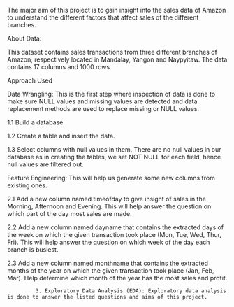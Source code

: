 The major aim of this project is to gain insight into the sales data of Amazon to understand the different factors that affect sales of the different branches.

About Data:

This dataset contains sales transactions from three different branches of Amazon, respectively located in Mandalay, Yangon and Naypyitaw. The data contains 17 columns and 1000 rows


Approach Used

Data Wrangling: This is the first step where inspection of data is done to make sure NULL values and missing values are detected and data replacement methods are used to replace missing or NULL values.


1.1          Build a database

1.2          Create a table and insert the data.

1.3          Select columns with null values in them. There are no null values in our database as in creating the tables, we set NOT  NULL for each field, hence null values are filtered out.


Feature Engineering: This will help us generate some new columns from existing ones.


2.1           Add a new column named timeofday to give insight of sales in the Morning, Afternoon and Evening. This will help answer the question on which part of the day most sales are made.

2.2          Add a new column named dayname that contains the extracted days of the week on which the given transaction took place (Mon, Tue, Wed, Thur, Fri). This will help answer the question on which week of the day each branch is busiest.

2.3        Add a new column named monthname that contains the extracted months of the year on which the given transaction took place (Jan, Feb, Mar). Help determine which month of the year has the most sales and profit.


             3. Exploratory Data Analysis (EDA): Exploratory data analysis is done to answer the listed questions and aims of this project.

